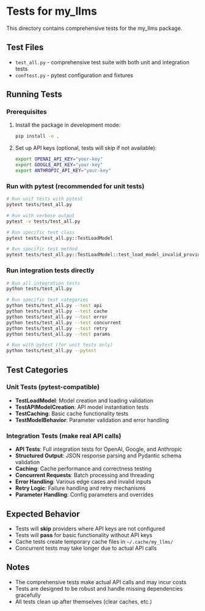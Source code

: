# Tests for my_llms

This directory contains comprehensive tests for the my_llms package.

## Test Files

- `test_all.py` - comprehensive test suite with both unit and integration tests
- `conftest.py` - pytest configuration and fixtures

## Running Tests

### Prerequisites

1. Install the package in development mode:
   ```bash
   pip install -e .
   ```

2. Set up API keys (optional, tests will skip if not available):
   ```bash
   export OPENAI_API_KEY="your-key"
   export GOOGLE_API_KEY="your-key"  
   export ANTHROPIC_API_KEY="your-key"
   ```

### Run with pytest (recommended for unit tests)

```bash
# Run unit tests with pytest
pytest tests/test_all.py

# Run with verbose output
pytest -v tests/test_all.py

# Run specific test class
pytest tests/test_all.py::TestLoadModel

# Run specific test method
pytest tests/test_all.py::TestLoadModel::test_load_model_invalid_provider
```

### Run integration tests directly

```bash
# Run all integration tests
python tests/test_all.py

# Run specific test categories
python tests/test_all.py --test api
python tests/test_all.py --test cache
python tests/test_all.py --test error
python tests/test_all.py --test concurrent
python tests/test_all.py --test retry
python tests/test_all.py --test params

# Run with pytest (for unit tests only)
python tests/test_all.py --pytest
```

## Test Categories

### Unit Tests (pytest-compatible)
- **TestLoadModel**: Model creation and loading validation
- **TestAPIModelCreation**: API model instantiation tests
- **TestCaching**: Basic cache functionality tests  
- **TestModelBehavior**: Parameter validation and error handling

### Integration Tests (make real API calls)
- **API Tests**: Full integration tests for OpenAI, Google, and Anthropic
- **Structured Output**: JSON response parsing and Pydantic schema validation
- **Caching**: Cache performance and correctness testing
- **Concurrent Requests**: Batch processing and threading
- **Error Handling**: Various edge cases and invalid inputs
- **Retry Logic**: Failure handling and retry mechanisms
- **Parameter Handling**: Config parameters and overrides

## Expected Behavior

- Tests will **skip** providers where API keys are not configured
- Tests will **pass** for basic functionality without API keys
- Cache tests create temporary cache files in `~/.cache/my_llms/`
- Concurrent tests may take longer due to actual API calls

## Notes

- The comprehensive tests make actual API calls and may incur costs
- Tests are designed to be robust and handle missing dependencies gracefully
- All tests clean up after themselves (clear caches, etc.)